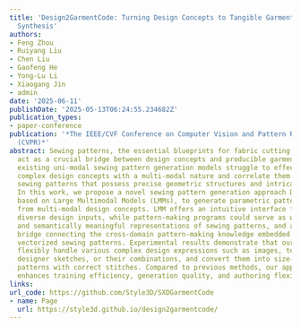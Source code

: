 ```yaml
---
title: 'Design2GarmentCode: Turning Design Concepts to Tangible Garments Through Program
  Synthesis'
authors:
- Feng Zhou
- Ruiyang Liu
- Chen Liu
- Gaofeng He
- Yong-Lu Li
- Xiaogang Jin
- admin
date: '2025-06-11'
publishDate: '2025-05-13T06:24:55.234682Z'
publication_types:
- paper-conference
publication: '*The IEEE/CVF Conference on Computer Vision and Pattern Recognition
  (CVPR)*'
abstract: Sewing patterns, the essential blueprints for fabric cutting and tailoring,
  act as a crucial bridge between design concepts and producible garments. However,
  existing uni-modal sewing pattern generation models struggle to effectively encode
  complex design concepts with a multi-modal nature and correlate them with vectorized
  sewing patterns that possess precise geometric structures and intricate sewing relations.
  In this work, we propose a novel sewing pattern generation approach Design2GarmentCode
  based on Large Multimodal Models (LMMs), to generate parametric pattern-making programs
  from multi-modal design concepts. LMM offers an intuitive interface for interpreting
  diverse design inputs, while pattern-making programs could serve as well-structured
  and semantically meaningful representations of sewing patterns, and act as a robust
  bridge connecting the cross-domain pattern-making knowledge embedded in LMMs with
  vectorized sewing patterns. Experimental results demonstrate that our method can
  flexibly handle various complex design expressions such as images, textual descriptions,
  designer sketches, or their combinations, and convert them into size-precise sewing
  patterns with correct stitches. Compared to previous methods, our approach significantly
  enhances training efficiency, generation quality, and authoring flexibility.
links:
url_code: https://github.com/Style3D/SXDGarmentCode
- name: Page
  url: https://style3d.github.io/design2garmentcode/ 
---
```

